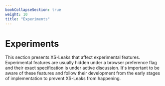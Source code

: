 ```yaml
---
bookCollapseSection: true
weight: 10
title: "Experiments"
---
```


# Experiments

This section presents XS-Leaks that affect experimental features. Experimental features are usually hidden under a browser preference flag and their exact specification is under active discussion. It's important to be aware of these features and follow their development from the early stages of implementation to prevent XS-Leaks from happening.
